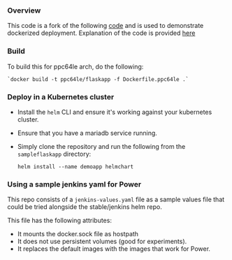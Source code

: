 
### Overview
 This code is a fork of the following [code](https://github.com/jay3dec/PythonFlaskMySQLApp---Part-1) and is used to demonstrate dockerized deployment.
 Explanation of the code is provided [here](http://code.tutsplus.com/tutorials/creating-a-web-app-from-scratch-using-python-flask-and-mysql--cms-22972)

### Build

To build this for ppc64le arch, do the following:

    `docker build -t ppc64le/flaskapp -f Dockerfile.ppc64le .`
     
### Deploy in a Kubernetes cluster

 - Install the `helm` CLI and ensure it's working against your kubernetes cluster. 
 - Ensure that you have a mariadb service running.
 - Simply clone the repository and run the following from the `sampleflaskapp` directory:

    `helm install --name demoapp helmchart`
 
 ### Using a sample jenkins yaml for Power
 
 This repo consists of a `jenkins-values.yaml` file as a sample values file that could be tried alongside the stable/jenkins helm repo. 
 
 This file has the following attributes:
 
   - It mounts the docker.sock file as hostpath
   - It does not use persistent volumes (good for experiments).
   - It replaces the default images with the images that work for Power.
